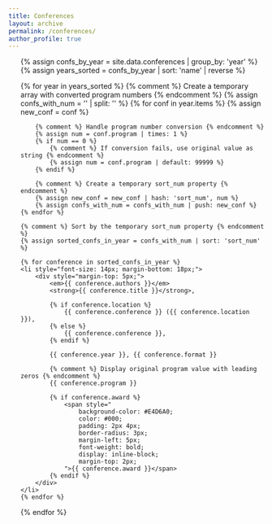```yaml
---
title: Conferences
layout: archive
permalink: /conferences/
author_profile: true
---
```


<ul>
{% assign confs_by_year = site.data.conferences | group_by: 'year' %}
{% assign years_sorted = confs_by_year | sort: 'name' | reverse %}

{% for year in years_sorted %}
    {% comment %} Create a temporary array with converted program numbers {% endcomment %}
    {% assign confs_with_num = '' | split: '' %}
    {% for conf in year.items %}
        {% assign new_conf = conf %}
        
        {% comment %} Handle program number conversion {% endcomment %}
        {% assign num = conf.program | times: 1 %}
        {% if num == 0 %}
            {% comment %} If conversion fails, use original value as string {% endcomment %}
            {% assign num = conf.program | default: 99999 %}
        {% endif %}
        
        {% comment %} Create a temporary sort_num property {% endcomment %}
        {% assign new_conf = new_conf | hash: 'sort_num', num %}
        {% assign confs_with_num = confs_with_num | push: new_conf %}
    {% endfor %}
    
    {% comment %} Sort by the temporary sort_num property {% endcomment %}
    {% assign sorted_confs_in_year = confs_with_num | sort: 'sort_num' %}
    
    {% for conference in sorted_confs_in_year %}
    <li style="font-size: 14px; margin-bottom: 18px;">
        <div style="margin-top: 5px;">
            <em>{{ conference.authors }}</em> 
            <strong>{{ conference.title }}</strong>,
            
            {% if conference.location %}
                {{ conference.conference }} ({{ conference.location }}), 
            {% else %}
                {{ conference.conference }}, 
            {% endif %}
            
            {{ conference.year }}, {{ conference.format }} 
            
            {% comment %} Display original program value with leading zeros {% endcomment %}
            {{ conference.program }}
            
            {% if conference.award %}
                <span style="
                    background-color: #E4D6A0;
                    color: #000;
                    padding: 2px 4px;
                    border-radius: 3px;
                    margin-left: 5px;
                    font-weight: bold;
                    display: inline-block;
                    margin-top: 2px;
                ">{{ conference.award }}</span>
            {% endif %}
        </div>
    </li>
    {% endfor %}
{% endfor %}
</ul>
